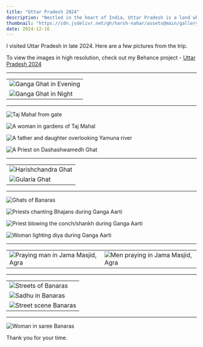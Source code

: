 ```yaml
---
title: "Uttar Pradesh 2024"
description: "Nestled in the heart of India, Uttar Pradesh is a land where history breathes through its ancient monuments"
thumbnail: "https://cdn.jsdelivr.net/gh/harsh-nahar/assets@main/gallery/uttarpradesh_2024/banaras_ganga_evening.webp"
date: 2024-12-16
---
```


I visited Uttar Pradesh in late 2024. Here are a few pictures from the trip.

To view the images in high resolution, check out my Behance project - [Uttar Pradesh 2024 ](https://www.behance.net/gallery/214825139/Uttar-Pradesh-2024)

---

| |
| --- |
| ![Ganga Ghat in Evening](https://cdn.jsdelivr.net/gh/harsh-nahar/assets@main/gallery/uttarpradesh_2024/banaras_ganga_evening.webp) |
| ![Ganga Ghat in Night](https://cdn.jsdelivr.net/gh/harsh-nahar/assets@main/gallery/uttarpradesh_2024/banaras_ganga_night.webp) |

---

![Taj Mahal from gate](https://cdn.jsdelivr.net/gh/harsh-nahar/assets@main/gallery/uttarpradesh_2024/agra_tajmahal1.webp)

![A woman in gardens of Taj Mahal](https://cdn.jsdelivr.net/gh/harsh-nahar/assets@main/gallery/uttarpradesh_2024/agra_woman1.webp)

![A father and daughter overlooking Yamuna river](https://cdn.jsdelivr.net/gh/harsh-nahar/assets@main/gallery/uttarpradesh_2024/agra_taj_parentchild.webp)

![A Priest on Dashashwamedh Ghat](https://cdn.jsdelivr.net/gh/harsh-nahar/assets@main/gallery/uttarpradesh_2024/banaras_ghat_baba.webp)

---

| |
| --- |
| ![Harishchandra Ghat](https://cdn.jsdelivr.net/gh/harsh-nahar/assets@main/gallery/uttarpradesh_2024/banaras_harishchandraghat.webp) |
| ![Gularia Ghat](https://cdn.jsdelivr.net/gh/harsh-nahar/assets@main/gallery/uttarpradesh_2024/banaras_ghats2.webp) |

---

![Ghats of Banaras](https://cdn.jsdelivr.net/gh/harsh-nahar/assets@main/gallery/uttarpradesh_2024/banaras_ghats1.webp)

![Priests chanting Bhajans during Ganga Aarti](https://cdn.jsdelivr.net/gh/harsh-nahar/assets@main/gallery/uttarpradesh_2024/banaras_gangaarti1.webp)

![Priest blowing the conch/shankh during Ganga Aarti](https://cdn.jsdelivr.net/gh/harsh-nahar/assets@main/gallery/uttarpradesh_2024/banaras_gangaarti2.webp)

![Woman lighting diya during Ganga Aarti](https://cdn.jsdelivr.net/gh/harsh-nahar/assets@main/gallery/uttarpradesh_2024/banaras_gangaarti6.webp)

---

| | |
| --- | --- |
| ![Praying man in Jama Masjid, Agra](https://cdn.jsdelivr.net/gh/harsh-nahar/assets@main/gallery/uttarpradesh_2024/agra_jama_prayingman.webp) | ![Men praying in Jama Masjid, Agra](https://cdn.jsdelivr.net/gh/harsh-nahar/assets@main/gallery/uttarpradesh_2024/agra_jama.webp) |

---

| |
| --- |
| ![Streets of Banaras](https://cdn.jsdelivr.net/gh/harsh-nahar/assets@main/gallery/uttarpradesh_2024/banaras_street1.webp) |
| ![Sadhu in Banaras](https://cdn.jsdelivr.net/gh/harsh-nahar/assets@main/gallery/uttarpradesh_2024/banaras_sadhu.webp) |
| ![Street scene Banaras](https://cdn.jsdelivr.net/gh/harsh-nahar/assets@main/gallery/uttarpradesh_2024/banaras_street.webp)  |

---

![Woman in saree Banaras](https://cdn.jsdelivr.net/gh/harsh-nahar/assets@main/gallery/uttarpradesh_2024/banaras_woman_saree.webp)

Thank you for your time.

